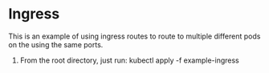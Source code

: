 # Ingress
This is an example of using ingress routes to route to multiple different pods on the using the same ports.

1. From the root directory, just run: kubectl apply -f example-ingress

